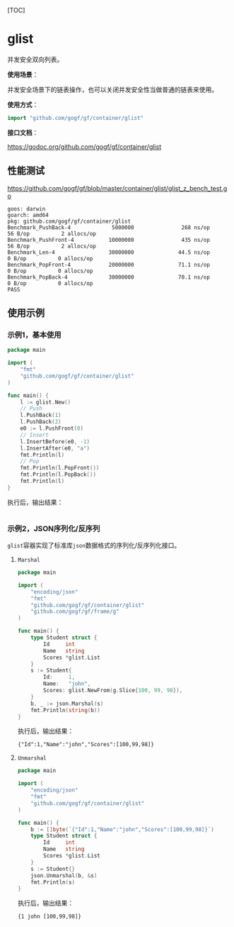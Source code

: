 [TOC]

# glist

并发安全双向列表。

**使用场景**：

并发安全场景下的链表操作，也可以关闭并发安全性当做普通的链表来使用。

**使用方式**：
```go
import "github.com/gogf/gf/container/glist"
```

**接口文档**：

https://godoc.org/github.com/gogf/gf/container/glist

## 性能测试

https://github.com/gogf/gf/blob/master/container/glist/glist_z_bench_test.go

```
goos: darwin
goarch: amd64
pkg: github.com/gogf/gf/container/glist
Benchmark_PushBack-4             5000000               268 ns/op              56 B/op          2 allocs/op
Benchmark_PushFront-4           10000000               435 ns/op              56 B/op          2 allocs/op
Benchmark_Len-4                 30000000              44.5 ns/op               0 B/op          0 allocs/op
Benchmark_PopFront-4            20000000              71.1 ns/op               0 B/op          0 allocs/op
Benchmark_PopBack-4             30000000              70.1 ns/op               0 B/op          0 allocs/op
PASS
```
## 使用示例

### 示例1，基本使用
```go
package main

import (
	"fmt"
	"github.com/gogf/gf/container/glist"
)

func main() {
	l := glist.New()
	// Push
	l.PushBack(1)
	l.PushBack(2)
	e0 := l.PushFront(0)
	// Insert
	l.InsertBefore(e0, -1)
	l.InsertAfter(e0, "a")
	fmt.Println(l)
	// Pop
	fmt.Println(l.PopFront())
	fmt.Println(l.PopBack())
	fmt.Println(l)
}
```
执行后，输出结果：
```

```

### 示例2，JSON序列化/反序列
`glist`容器实现了标准库`json`数据格式的序列化/反序列化接口。
1. `Marshal`
    ```go
    package main

    import (
        "encoding/json"
        "fmt"
        "github.com/gogf/gf/container/glist"
        "github.com/gogf/gf/frame/g"
    )

    func main() {
        type Student struct {
            Id     int
            Name   string
            Scores *glist.List
        }
        s := Student{
            Id:     1,
            Name:   "john",
            Scores: glist.NewFrom(g.Slice{100, 99, 98}),
        }
        b, _ := json.Marshal(s)
        fmt.Println(string(b))
    }
    ```
    执行后，输出结果：
    ```
    {"Id":1,"Name":"john","Scores":[100,99,98]}
    ```
1. `Unmarshal`
    ```go
    package main

    import (
        "encoding/json"
        "fmt"
        "github.com/gogf/gf/container/glist"
    )

    func main() {
        b := []byte(`{"Id":1,"Name":"john","Scores":[100,99,98]}`)
        type Student struct {
            Id     int
            Name   string
            Scores *glist.List
        }
        s := Student{}
        json.Unmarshal(b, &s)
        fmt.Println(s)
    }
    ```
    执行后，输出结果：
    ```
    {1 john [100,99,98]}
    ```














